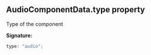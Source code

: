 
## AudioComponentData.type property

Type of the component

**Signature:**

```typescript
type: "audio";
```
